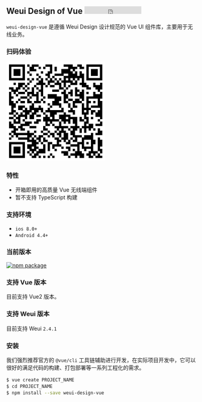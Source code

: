 ## Weui Design of Vue <iframe src="https://ghbtns.com/github-btn.html?user=llkui&repo=weui-design-vue&type=star&count=true" frameborder="0" scrolling="0" width="150" height="20" title="GitHub" allowTransparency="true"></iframe>

`weui-design-vue` 是遵循 Weui Design 设计规范的 Vue UI 组件库，主要用于无线业务。

### 扫码体验

![qrcode](./../assets/qrcode.png)

### 特性

- 开箱即用的高质量 Vue 无线端组件
- 暂不支持 TypeScript 构建

### 支持环境

- `ios 8.0+`
- `Android 4.4+`

### 当前版本

[![npm package](https://img.shields.io/npm/v/weui-design-vue.svg?style=flat-square)](https://www.npmjs.com/package/weui-design-vue)

### 支持 Vue 版本

目前支持 Vue2 版本。

### 支持 Weui 版本

目前支持 Weui `2.4.1`

### 安装

我们强烈推荐官方的 `@vue/cli` 工具链辅助进行开发，在实际项目开发中，它可以很好的满足代码的构建、打包部署等一系列工程化的需求。

```bash
$ vue create PROJECT_NAME
$ cd PROJECT_NAME
$ npm install --save weui-design-vue
```
